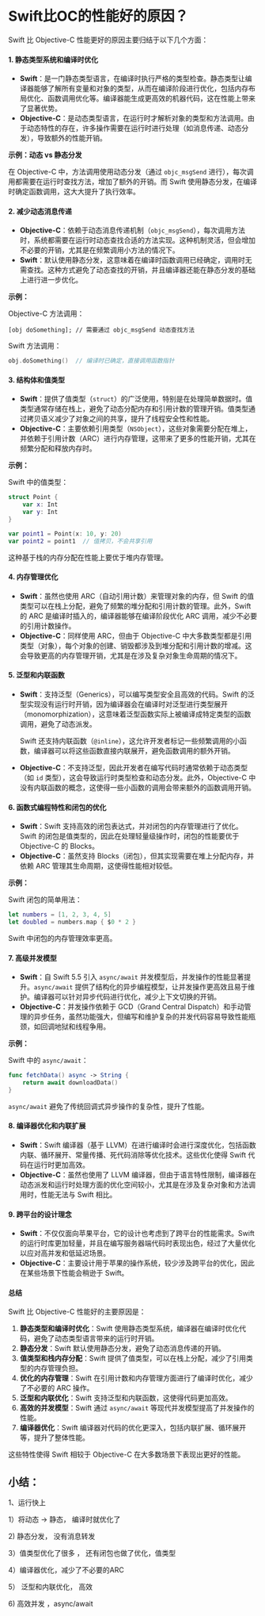 # Swift比OC的性能好的原因？

Swift 比 Objective-C 性能更好的原因主要归结于以下几个方面：

#### 1. **静态类型系统和编译时优化**

* **Swift**：是一门静态类型语言，在编译时执行严格的类型检查。静态类型让编译器能够了解所有变量和对象的类型，从而在编译阶段进行优化，包括内存布局优化、函数调用优化等。编译器能生成更高效的机器代码，这在性能上带来了显著优势。
* **Objective-C**：是动态类型语言，在运行时才解析对象的类型和方法调用。由于动态特性的存在，许多操作需要在运行时进行处理（如消息传递、动态分发），导致额外的性能开销。

**示例：动态 vs 静态分发**

在 Objective-C 中，方法调用使用动态分发（通过 `objc_msgSend` 进行），每次调用都需要在运行时查找方法，增加了额外的开销。而 Swift 使用静态分发，在编译时确定函数调用，这大大提升了执行效率。

#### 2. **减少动态消息传递**

* **Objective-C**：依赖于动态消息传递机制（`objc_msgSend`），每次调用方法时，系统都需要在运行时动态查找合适的方法实现。这种机制灵活，但会增加不必要的开销，尤其是在频繁调用小方法的情况下。
* **Swift**：默认使用静态分发，这意味着在编译时函数调用已经确定，调用时无需查找。这种方式避免了动态查找的开销，并且编译器还能在静态分发的基础上进行进一步优化。

**示例：**

Objective-C 方法调用：

```objc
[obj doSomething]; // 需要通过 objc_msgSend 动态查找方法
```

Swift 方法调用：

```swift
obj.doSomething()  // 编译时已确定，直接调用函数指针
```

#### 3. **结构体和值类型**

* **Swift**：提供了值类型（`struct`）的广泛使用，特别是在处理简单数据时。值类型通常存储在栈上，避免了动态分配内存和引用计数的管理开销。值类型通过拷贝语义减少了对象之间的共享，提升了线程安全性和性能。
* **Objective-C**：主要依赖引用类型（`NSObject`），这些对象需要分配在堆上，并依赖于引用计数（ARC）进行内存管理，这带来了更多的性能开销，尤其在频繁分配和释放内存时。

**示例：**

Swift 中的值类型：

```swift
struct Point {
    var x: Int
    var y: Int
}

var point1 = Point(x: 10, y: 20)
var point2 = point1  // 值拷贝，不会共享引用
```

这种基于栈的内存分配在性能上要优于堆内存管理。

#### 4. **内存管理优化**

* **Swift**：虽然也使用 ARC（自动引用计数）来管理对象的内存，但 Swift 的值类型可以在栈上分配，避免了频繁的堆分配和引用计数的管理。此外，Swift 的 ARC 是编译时插入的，编译器能够在编译阶段优化 ARC 调用，减少不必要的引用计数操作。
* **Objective-C**：同样使用 ARC，但由于 Objective-C 中大多数类型都是引用类型（对象），每个对象的创建、销毁都涉及到堆分配和引用计数的增减。这会导致更高的内存管理开销，尤其是在涉及复杂对象生命周期的情况下。

#### 5. **泛型和内联函数**

*   **Swift**：支持泛型（Generics），可以编写类型安全且高效的代码。Swift 的泛型实现没有运行时开销，因为编译器会在编译时对泛型进行类型展开（monomorphization），这意味着泛型函数实际上被编译成特定类型的函数调用，避免了动态派发。

    Swift 还支持内联函数（`@inline`），这允许开发者标记一些频繁调用的小函数，编译器可以将这些函数直接内联展开，避免函数调用的额外开销。
* **Objective-C**：不支持泛型，因此开发者在编写代码时通常依赖于动态类型（如 `id` 类型），这会导致运行时类型检查和动态分发。此外，Objective-C 中没有内联函数的概念，这使得一些小函数的调用会带来额外的函数调用开销。

#### 6. **函数式编程特性和闭包的优化**

* **Swift**：Swift 支持高效的闭包表达式，并对闭包的内存管理进行了优化。Swift 的闭包是值类型的，因此在处理轻量级操作时，闭包的性能要优于 Objective-C 的 Blocks。
* **Objective-C**：虽然支持 Blocks（闭包），但其实现需要在堆上分配内存，并依赖 ARC 管理其生命周期，这使得性能相对较低。

**示例：**

Swift 闭包的简单用法：

```swift
let numbers = [1, 2, 3, 4, 5]
let doubled = numbers.map { $0 * 2 }
```

Swift 中闭包的内存管理效率更高。

#### 7. **高级并发模型**

* **Swift**：自 Swift 5.5 引入 `async/await` 并发模型后，并发操作的性能显著提升。`async/await` 提供了结构化的异步编程模型，让并发操作更高效且易于维护。编译器可以针对异步代码进行优化，减少上下文切换的开销。
* **Objective-C**：并发操作依赖于 GCD（Grand Central Dispatch）和手动管理的异步任务，虽然功能强大，但编写和维护复杂的并发代码容易导致性能瓶颈，如回调地狱和线程争用。

**示例：**

Swift 中的 `async/await`：

```swift
func fetchData() async -> String {
    return await downloadData()
}
```

`async/await` 避免了传统回调式异步操作的复杂性，提升了性能。

#### 8. **编译器优化和内联扩展**

* **Swift**：Swift 编译器（基于 LLVM）在进行编译时会进行深度优化，包括函数内联、循环展开、常量传播、死代码消除等优化技术。这些优化使得 Swift 代码在运行时更加高效。
* **Objective-C**：虽然也使用了 LLVM 编译器，但由于语言特性限制，编译器在动态派发和运行时处理方面的优化空间较小，尤其是在涉及复杂对象和方法调用时，性能无法与 Swift 相比。

#### 9. **跨平台的设计理念**

* **Swift**：不仅仅面向苹果平台，它的设计也考虑到了跨平台的性能需求。Swift 的运行时库更加轻量，并且在编写服务器端代码时表现出色，经过了大量优化以应对高并发和低延迟场景。
* **Objective-C**：主要设计用于苹果的操作系统，较少涉及跨平台的优化，因此在某些场景下性能会稍逊于 Swift。

#### 总结

Swift 比 Objective-C 性能好的主要原因是：

1. **静态类型和编译时优化**：Swift 使用静态类型系统，编译器在编译时优化代码，避免了动态类型语言带来的运行时开销。
2. **静态分发**：Swift 默认使用静态分发，避免了动态消息传递的开销。
3. **值类型和栈内存分配**：Swift 提供了值类型，可以在栈上分配，减少了引用类型的内存管理负担。
4. **优化的内存管理**：Swift 在引用计数和内存管理方面进行了编译时优化，减少了不必要的 ARC 操作。
5. **泛型和内联优化**：Swift 支持泛型和内联函数，这使得代码更加高效。
6. **高效的并发模型**：Swift 通过 `async/await` 等现代并发模型提高了并发操作的性能。
7. **编译器优化**：Swift 编译器对代码的优化更深入，包括内联扩展、循环展开等，提升了整体性能。

这些特性使得 Swift 相较于 Objective-C 在大多数场景下表现出更好的性能。



## 小结：

1、运行快上

&#x20;1）将动态 -> 静态， 编译时就优化了

&#x20;2\) 静态分发， 没有消息转发

&#x20;3）值类型优化了很多 ， 还有闭包也做了优化，值类型

&#x20;4）编译器优化，减少了不必要的ARC

&#x20;5） 泛型和内联优化， 高效

&#x20;6\)  高效并发  ，async/await&#x20;

